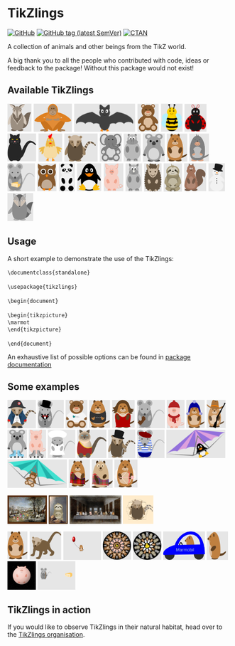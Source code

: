 # TikZlings

[![GitHub](https://img.shields.io/github/license/samcarter/tikzlings.svg?color=blue)](http://www.latex-project.org/lppl.txt)
[![GitHub tag (latest SemVer)](https://img.shields.io/github/tag/samcarter/tikzlings.svg?label=current%20version)](https://github.com/samcarter/tikzlings/releases/latest)
[![CTAN](https://img.shields.io/ctan/v/tikzlings.svg)](https://ctan.org/pkg/tikzlings)

A collection of animals and other beings from the TikZ world.

A big thank you to all the people who contributed with code, ideas or feedback to the package! Without this package would not exist!

## Available TikZlings

<a href="./examples/anteater.tex"><img src="./examples/anteater.svg" alt="Anteater" height="64"></a>
<a href="./examples/ape.tex"><img src="./examples/ape.svg" alt="Ape" height="64"></a>
<a href="./examples/bat.tex"><img src="./examples/bat.svg" alt="Bat" height="64"></a>
<a href="./examples/bear.tex"><img src="./examples/bear.svg" alt="Bear" height="64"></a>
<a href="./examples/bee.tex"><img src="./examples/bee.svg" alt="Bee" height="64"></a>
<a href="./examples/bug.tex"><img src="./examples/bug.svg" alt="Bug" height="64"></a>
<a href="./examples/cat.tex"><img src="./examples/cat.svg" alt="Cat" height="64"></a>
<a href="./examples/chicken.tex"><img src="./examples/chicken.svg" alt="Chicken" height="64"></a>
<a href="./examples/coati.tex"><img src="./examples/coati.svg" alt="Coati" height="64"></a>
<a href="./examples/elephant.tex"><img src="./examples/elephant.svg" alt="Elephant" height="64"></a>
<a href="./examples/hippo.tex"><img src="./examples/hippo.svg" alt="Hippo" height="64"></a>
<a href="./examples/koala.tex"><img src="./examples/koala.svg" alt="Koala" height="64"></a>
<a href="./examples/marmot.tex"><img src="./examples/marmot.svg" alt="Marmot" height="64"></a>
<a href="./examples/mole.tex"><img src="./examples/mole.svg" alt="Mole" height="64"></a>
<a href="./examples/mouse.tex"><img src="./examples/mouse.svg" alt="Mouse" height="64"></a>
<a href="./examples/owl.tex"><img src="./examples/owl.svg" alt="Owl" height="64"></a>
<a href="./examples/panda.tex"><img src="./examples/panda.svg" alt="Panda" height="64"></a>
<a href="./examples/pingu.tex"><img src="./examples/pingu.svg" alt="Penguin" height="64"></a>
<a href="./examples/pig.tex"><img src="./examples/pig.svg" alt="Pig" height="64"></a>
<a href="./examples/rhino.tex"><img src="./examples/rhino.svg" alt="Rhino" height="64"></a>
<a href="./examples/sheep.tex"><img src="./examples/sheep.svg" alt="Sheep" height="64"></a>
<a href="./examples/sloth.tex"><img src="./examples/sloth.svg" alt="Sloth" height="64"></a>
<a href="./examples/squirrel.tex"><img src="./examples/squirrel.svg" alt="Squirrel" height="64"></a>
<a href="./examples/snowman.tex"><img src="./examples/snowman.svg" alt="Snowman" height="64"></a>
<a href="./examples/wolf.tex"><img src="./examples/wolf.svg" alt="Wolf" height="64"></a>

## Usage

A short example to demonstrate the use of the TikZlings:

```
\documentclass{standalone}

\usepackage{tikzlings}

\begin{document}

\begin{tikzpicture}
\marmot
\end{tikzpicture}	
	
\end{document}
```

An exhaustive list of possible options can be found in [package documentation](https://github.com/samcarter/tikzlings/blob/main/DOCUMENTATION.pdf)

## Some examples

<a href="./showcase/Napoleon.svg"><img src="./showcase/Napoleon.svg" alt="Napoleon" height="64"></a>
<a href="./showcase/Alfred_the_mouse.svg"><img src="./showcase/Alfred_the_mouse.svg" alt="Alfred the mouse" height="64"></a>
<a href="./showcase/Latex3_bear.svg"><img src="./showcase/Latex3_bear.svg" alt="Latex3 bear" height="64"></a>
<a href="./showcase/Marmot_geek.svg"><img src="./showcase/Marmot_geek.svg" alt="Marmot Geek" height="64"></a>
<a href="./showcase/Miss_marmot.svg"><img src="./showcase/Miss_marmot.svg" alt="Miss Marmot" height="64"></a>
<a href="./showcase/Mouse_chocolate.svg"><img src="./showcase/Mouse_chocolate.svg" alt="Mouse chocolate" height="64"></a>
<a href="./showcase/Winter_pig.svg"><img src="./showcase/Winter_pig.svg" alt="Winter pig" height="64"></a>
<a href="./showcase/Winter_marmot.svg"><img src="./showcase/Winter_marmot.svg" alt="Winter marmot" height="64"></a>
<a href="./showcase/Wild_west_marmot.svg"><img src="./showcase/Wild_west_marmot.svg" alt="Wild west marmot" height="64"></a>
<a href="./showcase/Roller_skates_koala.svg"><img src="./showcase/Roller_skates_koala.svg" alt="Roller skates koala" height="64"></a>
<a href="./showcase/Roller_skates_pig.svg"><img src="./showcase/Roller_skates_pig.svg" alt="Roller skates pig" height="64"></a>
<a href="./showcase/Nurse.svg"><img src="./showcase/Nurse.svg" alt="Nurse" height="64"></a>
<a href="./showcase/Aouda.svg"><img src="./showcase/Aouda.svg" alt="Princess Aouda" height="64"></a>
<a href="./showcase/Phileas_Fogg.svg"><img src="./showcase/Phileas_Fogg.svg" alt="Phileas Fogg" height="64"></a>
<a href="./showcase/Passepartout.svg"><img src="./showcase/Passepartout.svg" alt="Passepartout" height="64"></a>
<a href="./showcase/Hang_gliding_pingu.svg"><img src="./showcase/Hang_gliding_pingu.svg" alt="Hang gliding pingu" height="64"></a>
<a href="./showcase/Hang_gliding_bear.svg"><img src="./showcase/Hang_gliding_bear.svg" alt="Hang gliding bear" height="64"></a>
<a href="./showcase/Tartan.svg"><img src="./showcase/Tartan.svg" alt="Tartan" height="64"></a>
<a href="./showcase/Haggis.svg"><img src="./showcase/Haggis.svg" alt="Haggis" height="64"></a>
<a href="./showcase/Marmot_cupid.tex"><img src="./showcase/Marmot_cupid.svg" alt="Marmot cupid" height="64"></a>

<a href="./showcase/Bruegel.svg"><img src="./showcase/Bruegel.svg" alt="Bruegel" height="64"></a>
<a href="./showcase/ElGreco.svg"><img src="./showcase/ElGreco.svg" alt="ElGreco" height="64"></a>
<a href="./showcase/Last_supper.svg"><img src="./showcase/Last_supper.svg" alt="Last Supper" height="64"></a>
<a href="./showcase/Vitruvian_coati.svg"><img src="./showcase/Vitruvian_coati.svg" alt="Vitruvian coati" height="64"></a>

<a href="./showcase/lt3marmot.tex"><img src="./showcase/lt3marmot.svg" alt="lt3marmot" height="64"></a>
<a href="./showcase/Coati_custom_body.tex"><img src="./showcase/Coati_custom_body.svg" alt="Custom Body Coati" height="64"></a>
<a href="./showcase/Jumping_marmot_ballon.tex"><img src="./showcase/Jumping_marmot_ballon_bg.png" alt="Jumping Ballon Marmot" height="64"></a>
<a href="./showcase/Mandala.tex"><img src="./showcase/Mandala.svg" alt="Mandala" height="64"></a>
<a href="./showcase/Mandala2.tex"><img src="./showcase/Mandala2.svg" alt="Mandala" height="64"></a>
<a href="./showcase/Marmobil.svg"><img src="./showcase/Marmobil.svg" alt="Marmobil" height="64"></a>
<a href="./showcase/Marmot_side.svg"><img src="./showcase/Marmot_side.svg" alt="Marmot side" height="64"></a>
<a href="./showcase/Spherical_pig.tex"><img src="./showcase/Spherical_pig.png" alt="Spherical pig" height="64"></a>
<a href="./showcase/Rodent_Hood.tex"><img src="./showcase/Rodent_Hood_bg.png" alt="Rodent Hood" height="64"></a>

## TikZlings in action

If you would like to observe TikZlings in their natural habitat, head over to the [TikZlings organisation](https://github.com/TikZlings/).

